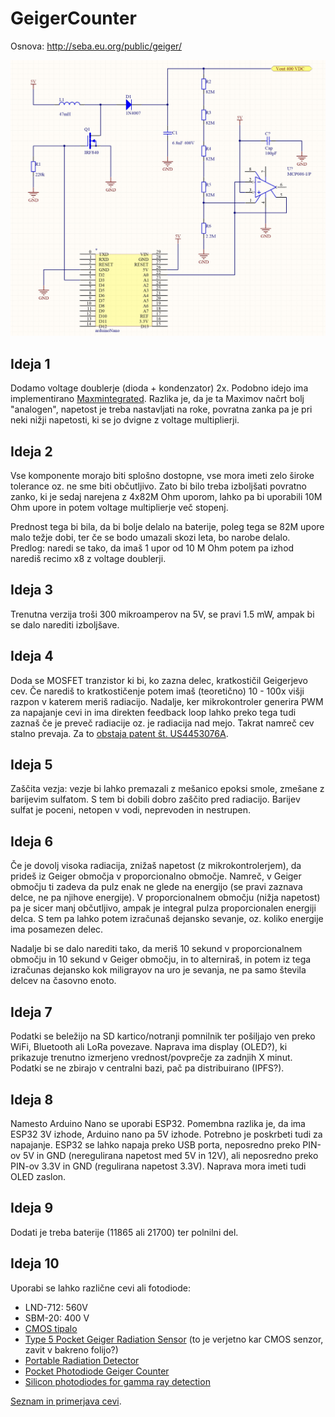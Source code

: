 # GeigerCounter

Osnova: http://seba.eu.org/public/geiger/

![Geiger Counter v. 1.0](geiger_export.jpg)

## Ideja 1

Dodamo voltage doublerje (dioda + kondenzator) 2x. Podobno idejo ima implementirano [Maxmintegrated](https://www.maximintegrated.com/en/design/technical-documents/app-notes/3/3757.html). Razlika je, da je ta Maximov načrt bolj "analogen", napetost je treba nastavljati na roke, povratna zanka pa je pri neki nižji napetosti, ki se jo dvigne z voltage
multiplierji.

## Ideja 2
Vse komponente morajo biti splošno dostopne, vse mora imeti zelo široke tolerance oz. ne sme biti občutljivo. Zato bi bilo treba izboljšati povratno zanko, ki je sedaj narejena z 4x82M Ohm uporom, lahko pa bi uporabili 10M Ohm upore in potem voltage multiplierje več stopenj.

Prednost tega bi bila, da bi bolje delalo na baterije, poleg tega se 82M upore malo težje dobi, ter če se bodo umazali skozi leta, bo narobe delalo. Predlog: naredi se tako, da imaš 1 upor od 10 M Ohm potem pa izhod narediš recimo x8 z voltage doublerji.

## Ideja 3
Trenutna verzija troši 300 mikroamperov na 5V, se pravi 1.5 mW, ampak bi se dalo narediti izboljšave.

## Ideja 4
Doda se MOSFET tranzistor ki bi, ko zazna delec, kratkostičil Geigerjevo cev. Če narediš to kratkostičenje potem imaš (teoretično) 10 - 100x višji razpon v katerem meriš radiacijo. Nadalje, ker mikrokontroler generira PWM za napajanje cevi in ima direkten feedback loop lahko preko tega tudi zaznaš če je preveč radiacije oz. je radiacija nad mejo. Takrat namreč cev stalno prevaja. Za to [obstaja patent št. US4453076A](https://patentimages.storage.googleapis.com/74/59/dc/d22516a8492bd9/US4453076.pdf).

## Ideja 5
Zaščita vezja: vezje bi lahko premazali z mešanico epoksi smole, zmešane z barijevim sulfatom. S tem bi dobili dobro zaščito pred radiacijo. Barijev sulfat je poceni, netopen v vodi, neprevoden in nestrupen.

## Ideja 6
Če je dovolj visoka radiacija, znižaš napetost (z mikrokontrolerjem), da prideš iz Geiger območja v proporcionalno območje. Namreč, v Geiger območju ti zadeva da pulz enak ne glede na energijo (se pravi zaznava delce, ne pa njihove energije). V proporcionalnem območju (nižja napetost) pa je sicer manj občutljivo, ampak je integral pulza proporcionalen energiji delca. S tem pa lahko potem izračunaš dejansko sevanje, oz. koliko energije ima posamezen delec.

Nadalje bi se dalo narediti tako, da meriš 10 sekund v proporcionalnem območju in 10 sekund v Geiger območju, in to alterniraš, in potem iz tega izračunas dejansko kok miligrayov na uro je sevanja, ne pa samo števila delcev na časovno enoto.

## Ideja 7
Podatki se beležijo na SD kartico/notranji pomnilnik ter pošiljajo ven preko WiFi, Bluetooth ali LoRa povezave. Naprava ima display (OLED?), ki prikazuje trenutno izmerjeno vrednost/povprečje za zadnjih X minut. Podatki se ne zbirajo v centralni bazi, pač pa distribuirano (IPFS?).

## Ideja 8
Namesto Arduino Nano se uporabi ESP32. Pomembna razlika je, da ima ESP32 3V izhode, Arduino nano pa 5V izhode. Potrebno je poskrbeti tudi za napajanje. ESP32 se lahko napaja preko USB porta, neposredno preko PIN-ov 5V in GND (neregulirana napetost med 5V in 12V), ali neposredno preko PIN-ov 3.3V in GND (regulirana napetost 3.3V). Naprava mora imeti tudi OLED zaslon.

## Ideja 9
Dodati je treba baterije (11865 ali 21700) ter polnilni del.

## Ideja 10
Uporabi se lahko različne cevi ali fotodiode:
 - LND-712: 560V
 - SBM-20: 400 V
 - [CMOS tipalo](https://hackaday.com/2012/01/15/turn-your-camera-phone-into-a-geiger-counter/)
 - [Type 5 Pocket Geiger Radiation Sensor](https://www.sparkfun.com/products/14209) (to je verjetno kar CMOS senzor, zavit v bakreno folijo?)
 - [Portable Radiation Detector](https://www.instructables.com/id/Radiation-Detector/)
 - [Pocket Photodiode Geiger Counter](https://www.instructables.com/id/Pocket-Photodiode-Geiger-Counter/)
 - [Silicon photodiodes for gamma ray detection](http://www.terezakis.me/wp-content/uploads//2014/02/gamma-ray-detection_0.pdf)
 
[Seznam in primerjava cevi](https://sites.google.com/site/diygeigercounter/technical/gm-tubes-supported?authuser=0).
